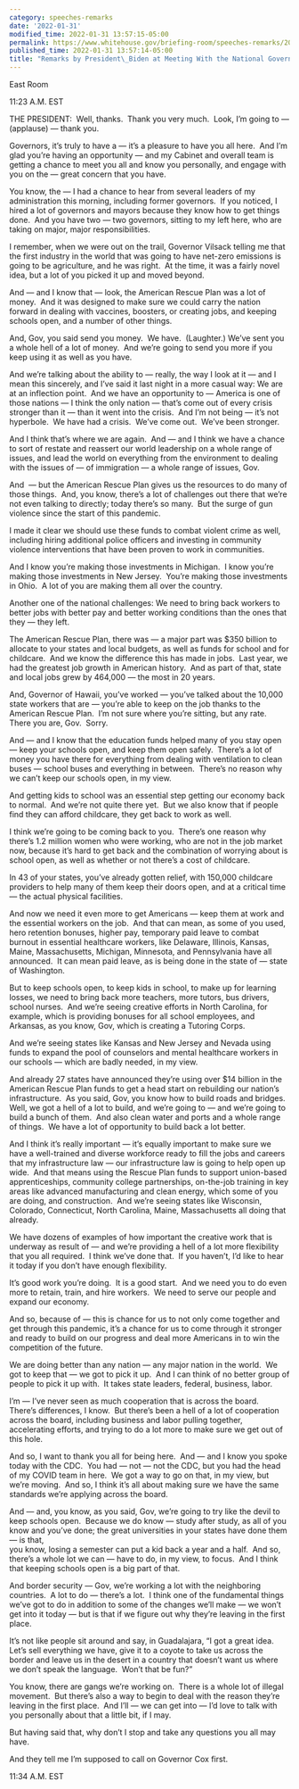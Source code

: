 ```yaml
---
category: speeches-remarks
date: '2022-01-31'
modified_time: 2022-01-31 13:57:15-05:00
permalink: https://www.whitehouse.gov/briefing-room/speeches-remarks/2022/01/31/remarks-by-president-biden-at-meeting-with-the-national-governors-association/
published_time: 2022-01-31 13:57:14-05:00
title: "Remarks by President\_Biden at Meeting With the National Governors\_Association"
---
```

 
East Room

11:23 A.M. EST  
  
THE PRESIDENT:  Well, thanks.  Thank you very much.  Look, I’m going to
— (applause) — thank you.   
  
Governors, it’s truly to have a — it’s a pleasure to have you all here. 
And I’m glad you’re having an opportunity — and my Cabinet and overall
team is getting a chance to meet you all and know you personally, and
engage with you on the — great concern that you have.  
  
You know, the — I had a chance to hear from several leaders of my
administration this morning, including former governors.  If you
noticed, I hired a lot of governors and mayors because they know how to
get things done.  And you have two — two governors, sitting to my left
here, who are taking on major, major responsibilities.   
  
I remember, when we were out on the trail, Governor Vilsack telling me
that the first industry in the world that was going to have net-zero
emissions is going to be agriculture, and he was right.  At the time, it
was a fairly novel idea, but a lot of you picked it up and moved
beyond.  
  
And — and I know that — look, the American Rescue Plan was a lot of
money.  And it was designed to make sure we could carry the nation
forward in dealing with vaccines, boosters, or creating jobs, and
keeping schools open, and a number of other things.   
  
And, Gov, you said send you money.  We have.  (Laughter.) We’ve sent you
a whole hell of a lot of money.  And we’re going to send you more if you
keep using it as well as you have.  
  
And we’re talking about the ability to — really, the way I look at it —
and I mean this sincerely, and I’ve said it last night in a more casual
way: We are at an inflection point.  And we have an opportunity to —
America is one of those nations — I think the only nation — that’s come
out of every crisis stronger than it — than it went into the crisis. 
And I’m not being — it’s not hyperbole.  We have had a crisis.  We’ve
come out.  We’ve been stronger.   
  
And I think that’s where we are again.  And — and I think we have a
chance to sort of restate and reassert our world leadership on a whole
range of issues, and lead the world on everything from the environment
to dealing with the issues of — of immigration — a whole range of
issues, Gov.   
  
And  — but the American Rescue Plan gives us the resources to do many of
those things.  And, you know, there’s a lot of challenges out there that
we’re not even talking to directly; today there’s so many.  But the
surge of gun violence since the start of this pandemic.  
  
I made it clear we should use these funds to combat violent crime as
well, including hiring additional police officers and investing in
community violence interventions that have been proven to work in
communities.  
  
And I know you’re making those investments in Michigan.  I know you’re
making those investments in New Jersey.  You’re making those investments
in Ohio.  A lot of you are making them all over the country.   
  
Another one of the national challenges: We need to bring back workers to
better jobs with better pay and better working conditions than the ones
that they — they left.  
  
The American Rescue Plan, there was — a major part was $350 billion to
allocate to your states and local budgets, as well as funds for school
and for childcare.  And we know the difference this has made in jobs. 
Last year, we had the greatest job growth in American history.  And as
part of that, state and local jobs grew by 464,000 — the most in 20
years.  
  
And, Governor of Hawaii, you’ve worked — you’ve talked about the 10,000
state workers that are — you’re able to keep on the job thanks to the
American Rescue Plan.  I’m not sure where you’re sitting, but any rate. 
There you are, Gov.  Sorry.   
  
And — and I know that the education funds helped many of you stay open —
keep your schools open, and keep them open safely.  There’s a lot of
money you have there for everything from dealing with ventilation to
clean buses — school buses and everything in between.  There’s no reason
why we can’t keep our schools open, in my view.  
  
And getting kids to school was an essential step getting our economy
back to normal.  And we’re not quite there yet.  But we also know that
if people find they can afford childcare, they get back to work as
well.  
  
I think we’re going to be coming back to you.  There’s one reason why
there’s 1.2 million women who were working, who are not in the job
market now, because it’s hard to get back and the combination of
worrying about is school open, as well as whether or not there’s a cost
of childcare.   
  
In 43 of your states, you’ve already gotten relief, with 150,000
childcare providers to help many of them keep their doors open, and at a
critical time — the actual physical facilities.  
  
And now we need it even more to get Americans — keep them at work and
the essential workers on the job.  And that can mean, as some of you
used, hero retention bonuses, higher pay, temporary paid leave to combat
burnout in essential healthcare workers, like Delaware, Illinois,
Kansas, Maine, Massachusetts, Michigan, Minnesota, and Pennsylvania have
all announced.  It can mean paid leave, as is being done in the state of
— state of Washington.  
  
But to keep schools open, to keep kids in school, to make up for
learning losses, we need to bring back more teachers, more tutors, bus
drivers, school nurses.  And we’re seeing creative efforts in North
Carolina, for example, which is providing bonuses for all school
employees, and Arkansas, as you know, Gov, which is creating a Tutoring
Corps.  
  
And we’re seeing states like Kansas and New Jersey and Nevada using
funds to expand the pool of counselors and mental healthcare workers in
our schools — which are badly needed, in my view.  
  
And already 27 states have announced they’re using over $14 billion in
the American Rescue Plan funds to get a head start on rebuilding our
nation’s infrastructure.  As you said, Gov, you know how to build roads
and bridges.  Well, we got a hell of a lot to build, and we’re going to
— and we’re going to build a bunch of them.  And also clean water and
ports and a whole range of things.  We have a lot of opportunity to
build back a lot better.  
  
And I think it’s really important — it’s equally important to make sure
we have a well-trained and diverse workforce ready to fill the jobs and
careers that my infrastructure law — our infrastructure law is going to
help open up wide.  And that means using the Rescue Plan funds to
support union-based apprenticeships, community college partnerships,
on-the-job training in key areas like advanced manufacturing and clean
energy, which some of you are doing, and construction.  And we’re seeing
states like Wisconsin, Colorado, Connecticut, North Carolina, Maine,
Massachusetts all doing that already.   
  
We have dozens of examples of how important the creative work that is
underway as result of — and we’re providing a hell of a lot more
flexibility that you all required.  I think we’ve done that.  If you
haven’t, I’d like to hear it today if you don’t have enough
flexibility.   
  
It’s good work you’re doing.  It is a good start.  And we need you to do
even more to retain, train, and hire workers.  We need to serve our
people and expand our economy.   
  
And so, because of — this is chance for us to not only come together and
get through this pandemic, it’s a chance for us to come through it
stronger and ready to build on our progress and deal more Americans in
to win the competition of the future.  
  
We are doing better than any nation — any major nation in the world.  We
got to keep that — we got to pick it up.  And I can think of no better
group of people to pick it up with.  It takes state leaders, federal,
business, labor.  
  
I’m — I’ve never seen as much cooperation that is across the board. 
There’s differences, I know.  But there’s been a hell of a lot of
cooperation across the board, including business and labor pulling
together, accelerating efforts, and trying to do a lot more to make sure
we get out of this hole.  
  
And so, I want to thank you all for being here.  And — and I know you
spoke today with the CDC.  You had — not — not the CDC, but you had the
head of my COVID team in here.  We got a way to go on that, in my view,
but we’re moving.  And so, I think it’s all about making sure we have
the same standards we’re applying across the board.  
  
And — and, you know, as you said, Gov, we’re going to try like the devil
to keep schools open.  Because we do know — study after study, as all of
you know and you’ve done; the great universities in your states have
done them — is that,  
you know, losing a semester can put a kid back a year and a half.  And
so, there’s a whole lot we can — have to do, in my view, to focus.  And
I think that keeping schools open is a big part of that.   
  
And border security — Gov, we’re working a lot with the neighboring
countries.  A lot to do — there’s a lot.  I think one of the fundamental
things we’ve got to do in addition to some of the changes we’ll make —
we won’t get into it today — but is that if we figure out why they’re
leaving in the first place.   
  
It’s not like people sit around and say, in Guadalajara, “I got a great
idea.  Let’s sell everything we have, give it to a coyote to take us
across the border and leave us in the desert in a country that doesn’t
want us where we don’t speak the language.  Won’t that be fun?”   
  
You know, there are gangs we’re working on.  There is a whole lot of
illegal movement.  But there’s also a way to begin to deal with the
reason they’re leaving in the first place.  And I’ll — we can get into —
I’d love to talk with you personally about that a little bit, if I
may.  
  
But having said that, why don’t I stop and take any questions you all
may have.    
  
And they tell me I’m supposed to call on Governor Cox first.  
  
11:34 A.M. EST

